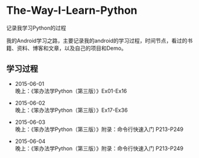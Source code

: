 # The-Way-I-Learn-Python
记录我学习Python的过程

我的Android学习之路，主要记录我的android的学习过程，时间节点，看过的书籍、资料、博客和文章，以及自己的项目和Demo。

## 学习过程
- 2015-06-01 <br />
晚上：《笨办法学Python（第三版）》Ex01-Ex16	<br />

- 2015-06-02 <br />
晚上：《笨办法学Python（第三版）》Ex17-Ex36 <br />

- 2015-06-03 <br />
晚上：《笨办法学Python（第三版）》附录：命令行快速入门 P213-P249 <br />

- 2015-06-04 <br />
晚上：《笨办法学Python（第三版）》附录：命令行快速入门 P213-P249 <br />
